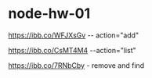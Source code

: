 # node-hw-01

https://ibb.co/WFJXsGv -- action="add"

https://ibb.co/CsMT4M4 --action="list"

https://ibb.co/7RNbCby - remove and find
